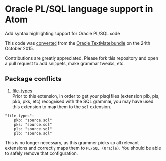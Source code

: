 # Oracle PL/SQL language support in Atom

Add syntax highlighting support for Oracle PL/SQL code

This code was [converted](http://atom.io/docs/latest/converting-a-text-mate-bundle) from the [Oracle TextMate bundle](https://github.com/mulander/oracle.tmbundle) on the 24th October 2015.

Contributions are greatly appreciated. Please fork this repository and open a pull request to add snippets, make grammar tweaks, etc.

## Package conflicts

1. [file-types](https://atom.io/packages/file-types)
<br />Prior to this extension, in order to get your plsql files (extension plb, pls, pkb, pks, etc) recognised with the SQL grammar, you may have used this extension to map them to the `sql` extension.
```
"file-types":
    pkb: "source.sql"
    pks: "source.sql"
    pls: "source.sql"
    plb: "source.sql"
```
This is no longer necessary, as this grammer picks up all relevant extensions and correctly maps them to `PL/SQL (Oracle)`. You should be able to safely remove that configuration.
